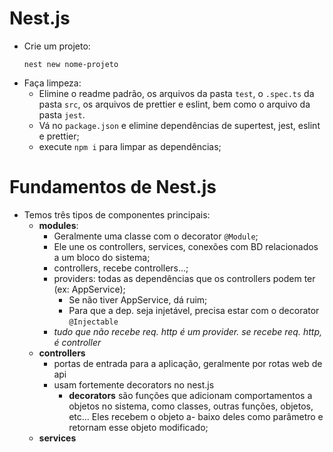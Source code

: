 # Nest.js

- Crie um projeto: 
  ```vim
  nest new nome-projeto
  ```
- Faça limpeza:
  - Elimine o readme padrão, os arquivos da pasta `test`, o `.spec.ts` da pasta
    `src`, os arquivos de prettier e eslint, bem como o arquivo da pasta `jest`.
  - Vá no `package.json` e elimine dependências de supertest, jest, eslint e
    prettier;
  - execute `npm i` para limpar as dependências;

# Fundamentos de Nest.js

- Temos três tipos de componentes principais:
  - **modules**:
    - Geralmente uma classe com o decorator `@Module`;
    - Ele une os controllers, services, conexões com BD relacionados a um bloco
      do sistema;
    - controllers, recebe controllers...;
    - providers: todas as dependências que os controllers podem ter (ex: AppService);
      - Se não tiver AppService, dá ruim;
      - Para que a dep. seja injetável, precisa estar com o decorator `@Injectable`
    - *tudo que não recebe req. http é um provider. se recebe req. http, é controller*
  - **controllers**
    - portas de entrada para a aplicação, geralmente por rotas web de api
    - usam fortemente decorators no nest.js
      - **decorators** são funções que adicionam comportamentos a objetos no sistema,
        como classes, outras funções, objetos, etc... Eles recebem o objeto a-
        baixo deles como parâmetro e retornam esse objeto modificado;
  - **services**
